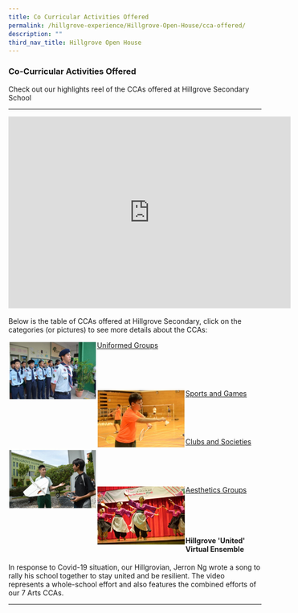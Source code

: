 ```yaml
---
title: Co Curricular Activities Offered
permalink: /hillgrove-experience/Hillgrove-Open-House/cca-offered/
description: ""
third_nav_title: Hillgrove Open House
---
```

### **Co-Curricular Activities Offered**
Check out our highlights reel of the CCAs offered at Hillgrove Secondary School

-------------------------------------------------------------------

<iframe width="562" height="382" src="https://www.youtube.com/embed/2u4Kqu9jN78" title="CCA Video Highlights" frameborder="0" allow="accelerometer; autoplay; clipboard-write; encrypted-media; gyroscope; picture-in-picture" allowfullscreen></iframe>

Below is the table of CCAs offered at Hillgrove Secondary, click on the categories (or pictures) to see more details about the CCAs:

<p><a href="https://docs.google.com/presentation/d/1pXewre_cfCR_VUI3PS2Hvb04BdXlMHhgCxRSLkixZac/edit?usp=sharing">
<img style="width:35%" src="/images/UG%20openhouse.jpg" align=left>
</a></p>

[Uniformed Groups](https://docs.google.com/presentation/d/1pXewre_cfCR_VUI3PS2Hvb04BdXlMHhgCxRSLkixZac/edit?usp=sharing)

<br><br><br>

<p><a href="https://docs.google.com/presentation/d/15MQwweR1UVlkW6qMe983frkZ35kv4CfqxT6BXez2WTQ/edit?usp=sharing">
<img style="width:35%" src="/images/sports%20and%20games%20openhouse.jpg" align=left>
</a></p>

[Sports and Games](https://docs.google.com/presentation/d/15MQwweR1UVlkW6qMe983frkZ35kv4CfqxT6BXez2WTQ/edit?usp=sharing)

<br><br><br>

<p><a href="https://docs.google.com/presentation/d/1Leztx9XQXmEZ2Tggq-p9gBf6ju16KBrVy8tBdkWAS2M/edit?usp=sharing">
<img style="width:35%" src="/images/clubs%20and%20societies%20openhouse.jpg" align=left>
</a></p>

[Clubs and Societies](https://docs.google.com/presentation/d/1Leztx9XQXmEZ2Tggq-p9gBf6ju16KBrVy8tBdkWAS2M/edit?usp=sharing)

<br><br><br>

<p><a href="https://docs.google.com/presentation/d/1mh3TvzPQ9Du-ihDLF6et6tjrRwiA6j3jpltnx8qZybc/edit?usp=sharing">
<img style="width:35%" src="/images/aesthetic%20groups%20openhouse.jpg" align=left>
</a></p>

[Aesthetics Groups](https://docs.google.com/presentation/d/1mh3TvzPQ9Du-ihDLF6et6tjrRwiA6j3jpltnx8qZybc/edit?usp=sharing)

<br><br><br>

#### **Hillgrove 'United' Virtual Ensemble**
In response to Covid-19 situation, our Hillgrovian, Jerron Ng wrote a song to rally his school together to stay united and be resilient. The video represents a whole-school effort and also features the combined efforts of our 7 Arts CCAs.

-------------------------------------------------------------------

